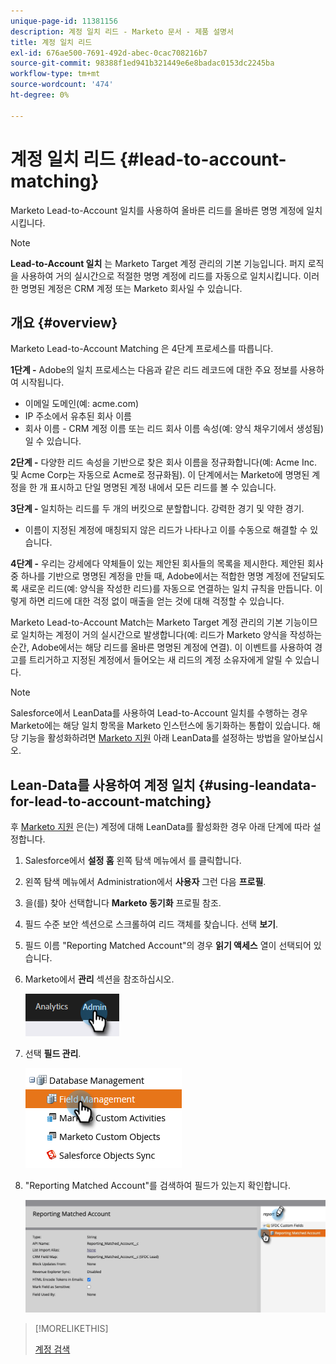 ```yaml
---
unique-page-id: 11381156
description: 계정 일치 리드 - Marketo 문서 - 제품 설명서
title: 계정 일치 리드
exl-id: 676ae500-7691-492d-abec-0cac708216b7
source-git-commit: 98388f1ed941b321449e6e8badac0153dc2245ba
workflow-type: tm+mt
source-wordcount: '474'
ht-degree: 0%

---
```


# 계정 일치 리드 {#lead-to-account-matching}

Marketo Lead-to-Account 일치를 사용하여 올바른 리드를 올바른 명명 계정에 일치시킵니다.

>[!NOTE]
>
>**Lead-to-Account 일치** 는 Marketo Target 계정 관리의 기본 기능입니다. 퍼지 로직을 사용하여 거의 실시간으로 적절한 명명 계정에 리드를 자동으로 일치시킵니다. 이러한 명명된 계정은 CRM 계정 또는 Marketo 회사일 수 있습니다.

## 개요 {#overview}

Marketo Lead-to-Account Matching 은 4단계 프로세스를 따릅니다.

**1단계 -** Adobe의 일치 프로세스는 다음과 같은 리드 레코드에 대한 주요 정보를 사용하여 시작됩니다.

* 이메일 도메인(예: acme.com)
* IP 주소에서 유추된 회사 이름
* 회사 이름 - CRM 계정 이름 또는 리드 회사 이름 속성(예: 양식 채우기에서 생성됨)일 수 있습니다.

**2단계 -** 다양한 리드 속성을 기반으로 찾은 회사 이름을 정규화합니다(예: Acme Inc. 및 Acme Corp는 자동으로 Acme로 정규화됨). 이 단계에서는 Marketo에 명명된 계정을 한 개 표시하고 단일 명명된 계정 내에서 모든 리드를 볼 수 있습니다.

**3단계 -** 일치하는 리드를 두 개의 버킷으로 분할합니다. 강력한 경기 및 약한 경기.

* 이름이 지정된 계정에 매칭되지 않은 리드가 나타나고 이를 수동으로 해결할 수 있습니다.

**4단계 -** 우리는 강세에다 약체들이 있는 제안된 회사들의 목록을 제시한다. 제안된 회사 중 하나를 기반으로 명명된 계정을 만들 때, Adobe에서는 적합한 명명 계정에 전달되도록 새로운 리드(예: 양식을 작성한 리드)를 자동으로 연결하는 일치 규칙을 만듭니다. 이렇게 하면 리드에 대한 걱정 없이 매출을 얻는 것에 대해 걱정할 수 있습니다.

Marketo Lead-to-Account Match는 Marketo Target 계정 관리의 기본 기능이므로 일치하는 계정이 거의 실시간으로 발생합니다(예: 리드가 Marketo 양식을 작성하는 순간, Adobe에서는 해당 리드를 올바른 명명된 계정에 연결). 이 이벤트를 사용하여 경고를 트리거하고 지정된 계정에서 들어오는 새 리드의 계정 소유자에게 알릴 수 있습니다.

>[!NOTE]
>
>Salesforce에서 LeanData를 사용하여 Lead-to-Account 일치를 수행하는 경우 Marketo에는 해당 일치 항목을 Marketo 인스턴스에 동기화하는 통합이 있습니다. 해당 기능을 활성화하려면 [Marketo 지원](https://nation.marketo.com/t5/Support/ct-p/Support) 아래 LeanData를 설정하는 방법을 알아보십시오.

## Lean-Data를 사용하여 계정 일치 {#using-leandata-for-lead-to-account-matching}

후 [Marketo 지원](https://nation.marketo.com/t5/Support/ct-p/Support) 은(는) 계정에 대해 LeanData를 활성화한 경우 아래 단계에 따라 설정합니다.

1. Salesforce에서 **설정 홈** 왼쪽 탐색 메뉴에서 를 클릭합니다.

1. 왼쪽 탐색 메뉴에서 Administration에서 **사용자** 그런 다음 **프로필**.

1. 을(를) 찾아 선택합니다 **Marketo 동기화** 프로필 참조.

1. 필드 수준 보안 섹션으로 스크롤하여 리드 객체를 찾습니다. 선택 **보기**.

1. 필드 이름 &quot;Reporting Matched Account&quot;의 경우 **읽기 액세스** 열이 선택되어 있습니다.

1. Marketo에서 **관리** 섹션을 참조하십시오.

   ![](assets/lead-to-account-matching-1.png)

1. 선택 **필드 관리**.

   ![](assets/lead-to-account-matching-2.png)

1. &quot;Reporting Matched Account&quot;를 검색하여 필드가 있는지 확인합니다.

   ![](assets/lead-to-account-matching-3.png)

>[!MORELIKETHIS]
>
>[계정 검색](/help/marketo/product-docs/target-account-management/target/named-accounts/discover-accounts.md)
